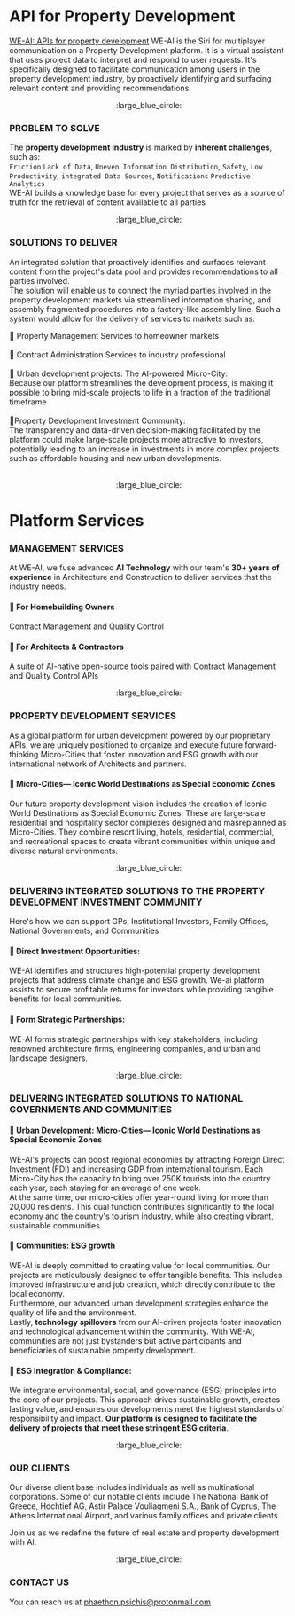 # API for Property Development 
[WE-AI: APIs for property development](https://github.com/phaethonp/we-ai#api-for-property-development) WE-AI is the Siri for multiplayer communication on a Property Development platform. It is a virtual assistant that uses project data to interpret and respond to user requests. It's specifically designed to facilitate communication among users in the property development industry, by proactively identifying and surfacing relevant content and providing recommendations.<br>

<p align="center">
  :large_blue_circle:
</p>


### PROBLEM TO SOLVE
The **property development industry** is marked by **inherent challenges**, such as:<br>`Friction` `Lack of Data`, `Uneven Information Distribution`, `Safety`, `Low Productivity`, `integrated Data Sources`, `Notifications` `Predictive Analytics`<br>
WE-AI builds a knowledge base for every project that serves as  a source of truth for the retrieval of content available to all parties<br>

<p align="center">
  :large_blue_circle:
</p>



### SOLUTIONS TO DELIVER
An integrated solution that proactively identifies and surfaces relevant content from the project's data pool and provides recommendations to all parties involved. <br>
The solution will enable us to connect the myriad parties involved in the property development markets via streamlined information sharing, and assembly fragmented procedures into a factory-like assembly line. Such a system would allow for the delivery of services to markets such as:
  
:small_blue_diamond: Property Management Services to homeowner markets<br><br>
:small_blue_diamond: Contract Administration Services to industry professional<br><br>
:small_blue_diamond: Urban development projects: The AI-powered Micro-City: <br> 
Because our platform streamlines the development process, is making it possible to bring mid-scale projects to life in a fraction of the traditional timeframe <br><br>
:small_blue_diamond:Property Development Investment Community:<br>
The transparency and data-driven decision-making facilitated by the platform could make large-scale projects more attractive to investors, potentially leading to an increase in investments in more complex projects such as affordable housing and new urban developments.<br><br>

<p align="center">
  :large_blue_circle:
</p>

# Platform Services

### MANAGEMENT SERVICES 
At WE-AI, we fuse advanced **AI Technology** with our team's **30+ years of experience** in Architecture and Construction to deliver services that the industry needs.<br>

#### :small_blue_diamond: For Homebuilding Owners 
Contract Management and Quality Control<br>

#### :small_blue_diamond: For Architects & Contractors
A suite of AI-native open-source tools paired with Contract Management and Quality Control APIs<br>

<p align="center">
  :large_blue_circle:
</p>

### PROPERTY DEVELOPMENT SERVICES
As a global platform for urban development powered by our proprietary APIs, we are uniquely positioned to organize and execute future forward-thinking Micro-Cities  that foster innovation and ESG growth with our international network of Architects and partners.<br>
#### :small_blue_diamond: Micro-Cities— Iconic World Destinations as Special Economic Zones
Our future property development vision includes the creation of Iconic World Destinations as Special Economic Zones. These are large-scale residential and hospitality sector complexes designed and masreplanned as Micro-Cities. They combine resort living, hotels, residential, commercial, and recreational spaces to create vibrant communities within unique and diverse natural environments.<br>



<p align="center">
  :large_blue_circle:
</p>


### DELIVERING INTEGRATED SOLUTIONS TO THE PROPERTY DEVELOPMENT INVESTMENT COMMUNITY

Here's how we can support GPs, Institutional Investors, Family Offices, National Governments, and Communities<BR>
#### :small_blue_diamond: Direct Investment Opportunities: 
WE-AI identifies and structures high-potential property development projects that address climate change and ESG growth. We-ai platform assists to secure profitable returns for investors while providing tangible benefits for local communities.<br>

#### :small_blue_diamond: Form Strategic Partnerships:
WE-AI forms strategic partnerships with key stakeholders, including renowned architecture firms, engineering companies, and urban and landscape designers.<br>

<p align="center">
  :large_blue_circle:
</p>

### DELIVERING INTEGRATED SOLUTIONS TO NATIONAL GOVERNMENTS AND COMMUNITIES
#### :small_blue_diamond: Urban Development: Micro-Cities— Iconic World Destinations as Special Economic Zones
WE-AI's projects can boost regional economies by attracting Foreign Direct Investment (FDI) and increasing GDP from international tourism. Each Micro-City has the capacity to bring over 250K tourists into the country each year, each staying for an average of one week.<br> At the same time, our micro-cities offer year-round living for more than 20,000 residents. This dual function contributes significantly to the local economy and the country's tourism industry, while also creating vibrant, sustainable communities<BR>

#### :small_blue_diamond: Communities: ESG growth
WE-AI is deeply committed to creating value for local communities. Our projects are meticulously designed to offer tangible benefits. This includes improved infrastructure and job creation, which directly contribute to the local economy. <BR>Furthermore, our advanced urban development strategies enhance the quality of life and the environment. <br>
Lastly, **technology spillovers** from our AI-driven projects foster innovation and technological advancement within the community. With WE-AI, communities are not just bystanders but active participants and beneficiaries of sustainable property development.<br>
#### :small_blue_diamond: ESG Integration & Compliance:
We integrate environmental, social, and governance (ESG) principles into the core of our projects. This approach drives sustainable growth, creates lasting value, and ensures our developments meet the highest standards of responsibility and impact. **Our platform is designed to facilitate the delivery of projects that meet these stringent ESG criteria**.<br>

<p align="center">
  :large_blue_circle:
</p>

### OUR CLIENTS
Our diverse client base includes individuals as well as multinational corporations. Some of our notable clients include The National Bank of Greece, Hochtief AG, Astir Palace Vouliagmeni S.A., Bank of Cyprus, The Athens International Airport, and various family offices and private clients.<br>

Join us as we redefine the future of real estate and property development with AI.

<p align="center">
  :large_blue_circle:
</p>

### CONTACT US
You can reach us at phaethon.psichis@protonmail.com

